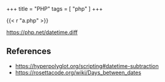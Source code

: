 +++
title = "PHP"
tags = [ "php" ]
+++

{{< r "a.php" >}}

<https://php.net/datetime.diff>

## References

- <https://hyperpolyglot.org/scripting#datetime-subtraction>
- <https://rosettacode.org/wiki/Days_between_dates>
